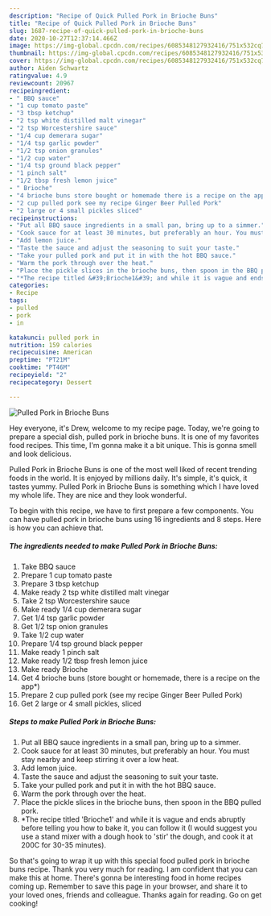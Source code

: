 ```yaml
---
description: "Recipe of Quick Pulled Pork in Brioche Buns"
title: "Recipe of Quick Pulled Pork in Brioche Buns"
slug: 1687-recipe-of-quick-pulled-pork-in-brioche-buns
date: 2020-10-27T12:37:14.466Z
image: https://img-global.cpcdn.com/recipes/6085348127932416/751x532cq70/pulled-pork-in-brioche-buns-recipe-main-photo.jpg
thumbnail: https://img-global.cpcdn.com/recipes/6085348127932416/751x532cq70/pulled-pork-in-brioche-buns-recipe-main-photo.jpg
cover: https://img-global.cpcdn.com/recipes/6085348127932416/751x532cq70/pulled-pork-in-brioche-buns-recipe-main-photo.jpg
author: Aiden Schwartz
ratingvalue: 4.9
reviewcount: 20967
recipeingredient:
- " BBQ sauce"
- "1 cup tomato paste"
- "3 tbsp ketchup"
- "2 tsp white distilled malt vinegar"
- "2 tsp Worcestershire sauce"
- "1/4 cup demerara sugar"
- "1/4 tsp garlic powder"
- "1/2 tsp onion granules"
- "1/2 cup water"
- "1/4 tsp ground black pepper"
- "1 pinch salt"
- "1/2 tbsp fresh lemon juice"
- " Brioche"
- "4 brioche buns store bought or homemade there is a recipe on the app"
- "2 cup pulled pork see my recipe Ginger Beer Pulled Pork"
- "2 large or 4 small pickles sliced"
recipeinstructions:
- "Put all BBQ sauce ingredients in a small pan, bring up to a simmer."
- "Cook sauce for at least 30 minutes, but preferably an hour. You must stay nearby and keep stirring it over a low heat."
- "Add lemon juice."
- "Taste the sauce and adjust the seasoning to suit your taste."
- "Take your pulled pork and put it in with the hot BBQ sauce."
- "Warm the pork through over the heat."
- "Place the pickle slices in the brioche buns, then spoon in the BBQ pulled pork."
- "*The recipe titled &#39;Brioche1&#39; and while it is vague and ends abruptly before telling you how to bake it, you can follow it (I would suggest you use a stand mixer with a dough hook to &#39;stir&#39; the dough, and cook it at 200C for 30-35 minutes)."
categories:
- Recipe
tags:
- pulled
- pork
- in

katakunci: pulled pork in 
nutrition: 159 calories
recipecuisine: American
preptime: "PT21M"
cooktime: "PT46M"
recipeyield: "2"
recipecategory: Dessert

---
```



![Pulled Pork in Brioche Buns](https://img-global.cpcdn.com/recipes/6085348127932416/751x532cq70/pulled-pork-in-brioche-buns-recipe-main-photo.jpg)

Hey everyone, it's Drew, welcome to my recipe page. Today, we're going to prepare a special dish, pulled pork in brioche buns. It is one of my favorites food recipes. This time, I'm gonna make it a bit unique. This is gonna smell and look delicious.

Pulled Pork in Brioche Buns is one of the most well liked of recent trending foods in the world. It is enjoyed by millions daily. It's simple, it's quick, it tastes yummy. Pulled Pork in Brioche Buns is something which I have loved my whole life. They are nice and they look wonderful.




To begin with this recipe, we have to first prepare a few components. You can have pulled pork in brioche buns using 16 ingredients and 8 steps. Here is how you can achieve that.

<!--inarticleads1-->

##### The ingredients needed to make Pulled Pork in Brioche Buns:

1. Take  BBQ sauce
1. Prepare 1 cup tomato paste
1. Prepare 3 tbsp ketchup
1. Make ready 2 tsp white distilled malt vinegar
1. Take 2 tsp Worcestershire sauce
1. Make ready 1/4 cup demerara sugar
1. Get 1/4 tsp garlic powder
1. Get 1/2 tsp onion granules
1. Take 1/2 cup water
1. Prepare 1/4 tsp ground black pepper
1. Make ready 1 pinch salt
1. Make ready 1/2 tbsp fresh lemon juice
1. Make ready  Brioche
1. Get 4 brioche buns (store bought or homemade, there is a recipe on the app*)
1. Prepare 2 cup pulled pork (see my recipe Ginger Beer Pulled Pork)
1. Get 2 large or 4 small pickles, sliced




<!--inarticleads2-->

##### Steps to make Pulled Pork in Brioche Buns:

1. Put all BBQ sauce ingredients in a small pan, bring up to a simmer.
1. Cook sauce for at least 30 minutes, but preferably an hour. You must stay nearby and keep stirring it over a low heat.
1. Add lemon juice.
1. Taste the sauce and adjust the seasoning to suit your taste.
1. Take your pulled pork and put it in with the hot BBQ sauce.
1. Warm the pork through over the heat.
1. Place the pickle slices in the brioche buns, then spoon in the BBQ pulled pork.
1. *The recipe titled &#39;Brioche1&#39; and while it is vague and ends abruptly before telling you how to bake it, you can follow it (I would suggest you use a stand mixer with a dough hook to &#39;stir&#39; the dough, and cook it at 200C for 30-35 minutes).




So that's going to wrap it up with this special food pulled pork in brioche buns recipe. Thank you very much for reading. I am confident that you can make this at home. There's gonna be interesting food in home recipes coming up. Remember to save this page in your browser, and share it to your loved ones, friends and colleague. Thanks again for reading. Go on get cooking!
